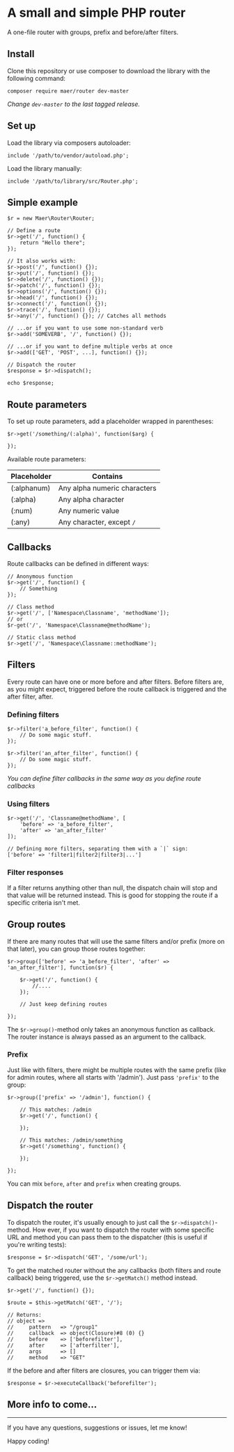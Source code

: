 # A small and simple PHP router

A one-file router with groups, prefix and before/after filters.

## Install

Clone this repository or use composer to download the library with the following command:
```
composer require maer/router dev-master
```
_Change `dev-master` to the last tagged release._

## Set up

Load the library via composers autoloader:

```
include '/path/to/vendor/autoload.php';
```

Load the library manually:

```
include '/path/to/library/src/Router.php';
```

## Simple example

```
$r = new Maer\Router\Router;

// Define a route
$r->get('/', function() {
    return "Hello there";
});

// It also works with:
$r->post('/', function() {});
$r->put('/', function() {});
$r->delete('/', function() {});
$r->patch('/', function() {});
$r->options('/', function() {});
$r->head('/', function() {});
$r->connect('/', function() {});
$r->trace('/', function() {});
$r->any('/', function() {}); // Catches all methods

// ...or if you want to use some non-standard verb
$r->add('SOMEVERB', '/', function() {});

// ...or if you want to define multiple verbs at once
$r->add(['GET', 'POST', ...], function() {});

// Dispatch the router
$response = $r->dispatch();

echo $response;

```

## Route parameters

To set up route parameters, add a placeholder wrapped in parentheses:

```
$r->get('/something/(:alpha)', function($arg) {

});
```

Available route parameters:

|Placeholder    |Contains                         |
|---------------|---------------------------------|
|(:alphanum)    | Any alpha numeric characters    |
|(:alpha)       | Any alpha character             |
|(:num)         | Any numeric value               |
|(:any)         | Any character, except `/`       |



## Callbacks

Route callbacks can be defined in different ways:

```
// Anonymous function
$r->get('/', function() {
    // Something
});

// Class method
$r->get('/', ['Namespace\Classname', 'methodName']);
// or
$r-get('/', 'Namespace\Classname@methodName');

// Static class method
$r->get('/', 'Namespace\Classname::methodName');

```

## Filters

Every route can have one or more before and after filters. Before filters are, as you might expect, triggered before the route callback is triggered and the after filter, after.

### Defining filters
```
$r->filter('a_before_filter', function() {
    // Do some magic stuff.
});

$r->filter('an_after_filter', function() {
    // Do some magic stuff.
});
```

_You can define filter callbacks in the same way as you define route callbacks_


### Using filters

```
$r->get('/', 'Classname@methodName', [
    'before' => 'a_before_filter',
    'after' => 'an_after_filter'
]);

// Defining more filters, separating them with a `|` sign:
['before' => 'filter1|filter2|filter3|...']
```

### Filter responses

If a filter returns anything other than null, the dispatch chain will stop and that value will be returned instead. This is good for stopping the route if a specific criteria isn't met.

## Group routes

If there are many routes that will use the same filters and/or prefix (more on that later), you can group those routes together:

```
$r->group(['before' => 'a_before_filter', 'after' => 'an_after_filter'], function($r) {

    $r->get('/', function() {
        //....
    });

    // Just keep defining routes

});
```
The `$r->group()`-method only takes an anonymous function as callback. The router instance is always passed as an argument to the callback.

### Prefix

Just like with filters, there might be multiple routes with the same prefix (like for admin routes, where all starts with '/admin'). Just pass `'prefix'` to the group:

```
$r->group(['prefix' => '/admin'], function() {

    // This matches: /admin
    $r->get('/', function() {

    });

    // This matches: /admin/something
    $r->get('/something', function() {

    });

});
```

You can mix `before`, `after` and `prefix` when creating groups.

## Dispatch the router

To dispatch the router, it's usually enough to just call the `$r->dispatch()`-method. How ever, if you want to dispatch the router with some specific URL and method you can pass them to the dispatcher (this is useful if you're writing tests):

```
$response = $r->dispatch('GET', '/some/url');
```

To get the matched router without the any callbacks (both filters and route callback) being triggered, use the `$r->getMatch()` method instead.

```
$r->get('/', function() {});

$route = $this->getMatch('GET', '/');

// Returns:
// object =>
//     pattern   => "/group1"
//     callback  => object(Closure)#8 (0) {}
//     before    => ['beforefilter'],
//     after     => ['afterfilter'],
//     args      => []
//     method    => "GET"
```

If the before and after filters are closures, you can trigger them via:

```
$response = $r->executeCallback('beforefilter');
```


## More info to come...

---
If you have any questions, suggestions or issues, let me know!

Happy coding!